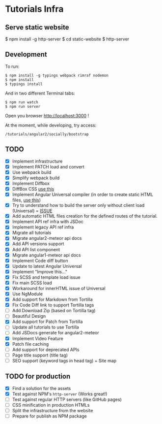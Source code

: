 # Tutorials Infra

## Serve static website

  $ npm install -g http-server
  $ cd static-website
  $ http-server

## Development

To run:

    $ npm install -g typings webpack rimraf nodemon
    $ npm install
    $ typings install

And in two different Terminal tabs:

    $ npm run watch
    $ npm run server

Open you browser [http://localhost:3000](http://localhost:3000) !

At the moment, while developing, try access:

    /tutorials/angular2/socially/bootstrap

## TODO

- [x] Implement infrastructure
- [x] Implement PATCH load and convert
- [x] Use webpack build
- [x] Simplify webpack build
- [x] Implement Diffbox
- [x] DiffBox CSS [use this](https://github.com/meteor/tutorial-tools/blob/master/tutorial-diff-box/diff-box.less)
- [x] Implement Angular Universal compiler (in order to create static HTML files, [use this](https://github.com/angular/universal-starter/blob/master/webpack.config.js))
- [x] Try to understand how to build the server only without client load (Universal) = [ISSUE](https://github.com/angular/universal/issues/509)
- [x] Add automatic HTML files creation for the defined routes of the tutorial.
- [x] Implement API ref infra with JSDoc
- [x] Implement legacy API ref infra
- [x] Migrate all tutorials
- [x] Migrate angular2-meteor api docs
- [x] Add API versions support
- [x] Add API list component
- [x] Migrate angular1-meteor api docs
- [x] Implement Code diff button
- [x] Update to latest Angular Universal
- [x] Implement "Improve this..."
- [x] Fix SCSS and template load issue
- [x] Fix main SCSS load
- [x] Workaround for innerHTML issue of Universal
- [x] Use NgModule
- [x] Add support for Markdown from Tortilla
- [x] Fix Code Diff link to support Tortilla tags
- [ ] Add Download Zip (based on Tortilla tag)
- [ ] Beautiful Design
- [x] Add support for Patch from Tortilla
- [ ] Update all tutorials to use Tortilla
- [ ] Add JSDocs generate for angular2-meteor
- [x] Implement Video Feature
- [x] Patch file caching
- [ ] Add support for deprecated APIs
- [ ] Page title support (title tag)
- [ ] SEO support (keyword tags in head tag) + Site map

## TODO for production

- [x] Find a solution for the assets
- [x] Test against NPM's `http-server` (Works great!)
- [ ] Test against regular HTTP servers (like GitHub pages)
- [ ] CSS minification in production HTMLs
- [ ] Split the infrastructure from the website
- [ ] Prepare for publish as NPM package

